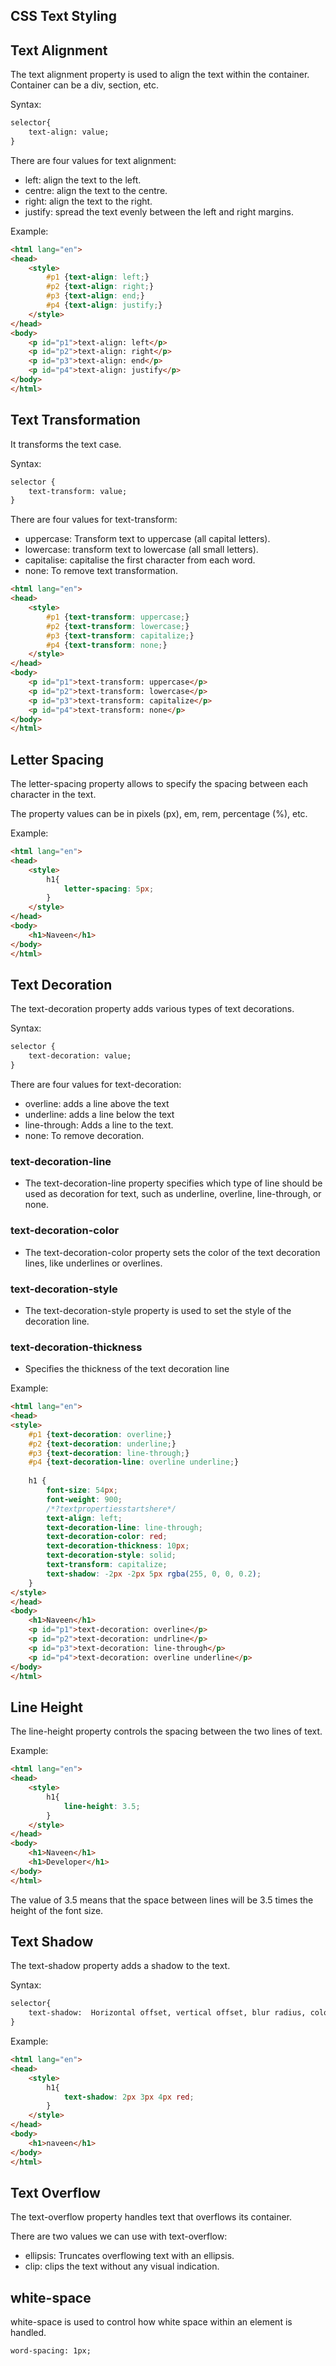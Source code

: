 ## CSS Text Styling


## Text Alignment
The text alignment property is used to align the text within the container. Container can be a div, section, etc.

Syntax:
```html
selector{
    text-align: value;
}
```
There are four values for text alignment:

- left: align the text to the left.
- centre: align the text to the centre.
- right: align the text to the right.
- justify: spread the text evenly between the left and right margins.


Example:
```html
<html lang="en">
<head>
    <style>
        #p1 {text-align: left;}
        #p2 {text-align: right;}
        #p3 {text-align: end;}
        #p4 {text-align: justify;}
    </style>
</head>
<body>
    <p id="p1">text-align: left</p>
    <p id="p2">text-align: right</p>
    <p id="p3">text-align: end</p>
    <p id="p4">text-align: justify</p>
</body>
</html>
```
## Text Transformation
It transforms the text case.

Syntax:
```html
selector {
    text-transform: value;
}
```
There are four values for text-transform:

- uppercase: Transform text to uppercase (all capital letters).
- lowercase: transform text to lowercase (all small letters).
- capitalise: capitalise the first character from each word.
- none: To remove text transformation. 

```html
<html lang="en">
<head>
    <style>
        #p1 {text-transform: uppercase;}
        #p2 {text-transform: lowercase;}
        #p3 {text-transform: capitalize;}
        #p4 {text-transform: none;}
    </style>
</head>
<body>
    <p id="p1">text-transform: uppercase</p>
    <p id="p2">text-transform: lowercase</p>
    <p id="p3">text-transform: capitalize</p>
    <p id="p4">text-transform: none</p>
</body>
</html>
```
## Letter Spacing
The letter-spacing property allows to specify the spacing between each character in the text.

The property values can be in pixels (px), em, rem, percentage (%), etc.

Example:
```html
<html lang="en">
<head>
    <style>
        h1{
            letter-spacing: 5px;
        }
    </style>
</head>
<body>
    <h1>Naveen</h1>
</body>
</html>
```

## Text Decoration
The text-decoration property adds various types of text decorations.

Syntax:
```html
selector {
    text-decoration: value;
}
```
There are four values for text-decoration:

- overline: adds a line above the text
- underline: adds a line below the text
- line-through: Adds a line to the text.
- none: To remove decoration.

### text-decoration-line
- The text-decoration-line property specifies which type of line should be used as decoration for text, such as underline, overline, line-through, or none.

### text-decoration-color
- The text-decoration-color property sets the color of the text decoration lines, like underlines or overlines.

### text-decoration-style
- The text-decoration-style property is used to set the style of the decoration line.

### text-decoration-thickness
- Specifies the thickness of the text decoration line

Example:
```html
<html lang="en">
<head>
<style>
    #p1 {text-decoration: overline;}
    #p2 {text-decoration: underline;}
    #p3 {text-decoration: line-through;}
    #p4 {text-decoration-line: overline underline;}
        
    h1 {
        font-size: 54px;
        font-weight: 900;
        /*?textpropertiesstartshere*/
        text-align: left;
        text-decoration-line: line-through;
        text-decoration-color: red;
        text-decoration-thickness: 10px;
        text-decoration-style: solid;
        text-transform: capitalize;
        text-shadow: -2px -2px 5px rgba(255, 0, 0, 0.2);
    }
</style>
</head>
<body>
    <h1>Naveen</h1>
    <p id="p1">text-decoration: overline</p>
    <p id="p2">text-decoration: undrline</p>
    <p id="p3">text-decoration: line-through</p>
    <p id="p4">text-decoration: overline underline</p>
</body>
</html>
```

## Line Height
The line-height property controls the spacing between the two lines of text.

Example:
```html
<html lang="en">
<head>
    <style>
        h1{
            line-height: 3.5;
        }
    </style>
</head>
<body>
    <h1>Naveen</h1>
    <h1>Developer</h1>
</body>
</html>
```

The value of 3.5 means that the space between lines will be 3.5 times the height of the font size.

## Text Shadow
The text-shadow property adds a shadow to the text.

Syntax:
```html
selector{
    text-shadow:  Horizontal offset, vertical offset, blur radius, color;
}
```
Example:
```html
<html lang="en">
<head>
    <style>
        h1{
            text-shadow: 2px 3px 4px red;
        }
    </style>
</head>
<body>
    <h1>naveen</h1>
</body>
</html>
```

## Text Overflow
The text-overflow property handles text that overflows its container.

There are two values we can use with text-overflow:

- ellipsis: Truncates overflowing text with an ellipsis.
- clip: clips the text without any visual indication.

## white-space 

white-space is used to control how white space within an element is handled.

```html
word-spacing: 1px;
```

